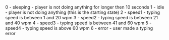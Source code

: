 0 - sleeping - player is not doing anything for longer then 10 seconds
1 - idle - player is not doing anything (this is the starting state)
2 - speed1 - typing speed is between 1 and 20 wpm
3 - speed2 - typing speed is between 21 and 40 wpm
4 - speed3 - typing speed is between 41 and 60 wpm
5 - speed4 - typing speed is above 60 wpm
6 - error - user made a typing error


